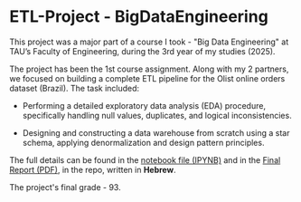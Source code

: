 # ETL-Project - BigDataEngineering
This project was a major part of a course I took - "Big Data Engineering" at TAU’s Faculty of Engineering, during the 3rd year of my studies (2025).

The project has been the 1st course assignment. Along with my 2 partners, we focused on building a complete ETL pipeline for the Olist online orders dataset (Brazil). The task included:

- Performing a detailed exploratory data analysis (EDA) procedure, specifically handling null values, duplicates, and logical inconsistencies.

- Designing and constructing a data warehouse from scratch using a star schema, applying denormalization and design pattern principles.

The full details can be found in the [notebook file (IPYNB)](https://github.com/IdanKanat/ETL-Project__BigDataEngineering/blob/eddd3c2be66c42a88b59aee0da5f128736d5b0d1/Ex1BigDataEngineering_ETL_notebook_OshriMandelawiOfekShaharabaniIdanKanat_31.5.2025.ipynb) and in the [Final Report (PDF)](https://github.com/IdanKanat/ETL-Project__BigDataEngineering/blob/d6d9b1caee98daf160adf5a44078f2571090f07d/Ex1BigDataEngineering%20-%20ETL%20-%20HEBREW%20Report%20-%20Oshri%20Mandelawi%2C%20Ofek%20Shaharabani%20%26%20Idan%20Kanat%20-%2031.5.2025.pdf), in the repo, written in **Hebrew**. 

The project's final grade - 93.
